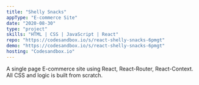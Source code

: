 ```yaml
---
title: "Shelly Snacks"
appType: "E-commerce Site"
date: "2020-08-30"
type: "project"
skills: "HTML | CSS | JavaScript | React"
repo: "https://codesandbox.io/s/react-shelly-snacks-6pmgt"
demo: "https://codesandbox.io/s/react-shelly-snacks-6pmgt"
hosting: "Codesandbox.io"
---
```


A single page E-commerce site using React, React-Router, React-Context. All CSS and logic is built from scratch.
